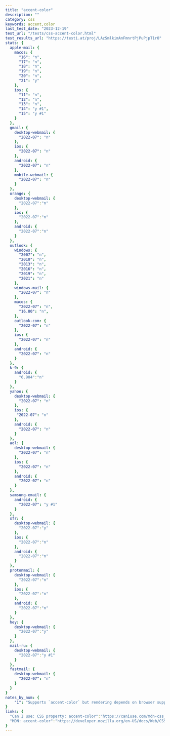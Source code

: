 ```yaml
---
title: "accent-color"
description: ""
category: css
keywords: accent,color
last_test_date: "2023-12-19"
test_url: "/tests/css-accent-color.html"
test_results_url: "https://testi.at/proj/LAzSmlkimAnFmnrtPjPuPjpT1rO"
stats: {
  apple-mail: {
    macos: {
      "16": "n",
      "17": "n",
      "18": "n",
      "19": "n",
      "20": "n",
      "21": "y"
    },
    ios: {
      "11": "n",
      "12": "n",
      "13": "n",
      "14": "y #1",
      "15": "y #1"
    }
  },
  gmail: {
    desktop-webmail: {
      "2022-07": "n"
    },
    ios: {
      "2022-07": "n"
    },
    android: {
      "2022-07": "n"
    },
    mobile-webmail: {
      "2022-07": "n"
    }
  },
  orange: {
    desktop-webmail: {
      "2022-07":"n"
    },
    ios: {
      "2022-07":"n"
    },
    android: {
      "2022-07":"n"
    }
  },
  outlook: {
    windows: {
      "2007": "n",
      "2010": "n",
      "2013": "n",
      "2016": "n",
      "2019": "n",
      "2021": "n"
    },
    windows-mail: {
      "2022-07": "n"
    },
    macos: {
      "2022-07": "n",
      "16.80": "n",
    },
    outlook-com: {
      "2022-07": "n"
    },
    ios: {
      "2022-07": "n"
    },
    android: {
      "2022-07": "n"
    }
  },
  k-9: {
    android: {
      "6.904":"n"
    }
  },
  yahoo: {
    desktop-webmail: {
      "2022-07": "n"
    },
    ios: {
     "2022-07": "n"
    },
    android: {
      "2022-07": "n"
    }
  },
  aol: {
    desktop-webmail: {
      "2022-07": "n"
    },
    ios: {
      "2022-07": "n"
    },
    android: {
      "2022-07": "n"
    }
  },
  samsung-email: {
    android: {
      "2022-07": "y #1"
    }
  },
  sfr: {
    desktop-webmail: {
      "2022-07":"y"
    },
    ios: {
      "2022-07":"n"
    },
    android: {
      "2022-07":"n"
    }
  }, 
  protonmail: {
    desktop-webmail: {
      "2022-07":"n"
    },
    ios: {
      "2022-07":"n"
    },
    android: {
      "2022-07":"n"
    }
  },
  hey: {
    desktop-webmail: {
      "2022-07":"y"
    }
  },
  mail-ru: {
    desktop-webmail: {
      "2022-07":"y #1"
    }
  },
  fastmail: {
    desktop-webmail: {
      "2022-07": "n"
    }
  }
}
notes_by_num: {
    "1": "Supports `accent-color` but rendering depends on browser support." 
}
links: {
  "Can I use: CSS property: accent-color":"https://caniuse.com/mdn-css_properties_accent-color",
  "MDN: accent-color":"https://developer.mozilla.org/en-US/docs/Web/CSS/accent-color"
}
---
```

